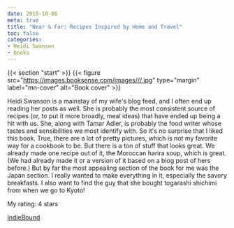 ```yaml
---
date: 2015-10-06
meta: true
title: "Near & Far: Recipes Inspired by Home and Travel"
toc: false
categories:
- Heidi Swanson
- books
---
```


{{< section "start" >}}
{{< figure src="https://images.booksense.com/images///.jpg" type="margin" label="mn-cover" alt="Book cover" >}}

Heidi Swanson is a mainstay of my wife's blog feed, and I often end up reading her posts as well. She is probably the most consistent source of recipes (or, to put it more broadly, meal ideas) that have ended up being a hit with us. She, along with Tamar Adler, is probably the food writer whose tastes and sensibilities we most identify with. So it's no surprise that I liked this book. True, there are a lot of pretty pictures, which is not my favorite way for a cookbook to be. But there is a ton of stuff that looks great. We already made one recipe out of it, the Moroccan harira soup, which is great. (We had already made it or a version of it based on a blog post of hers before.) But by far the most appealing section of the book for me was the Japan section. I really wanted to make everything in it, especially the savory breakfasts. I also want to find the guy that she bought togarashi shichimi from when we go to Kyoto!

My rating: 4 stars  

[IndieBound](https://www.indiebound.org/book/)
